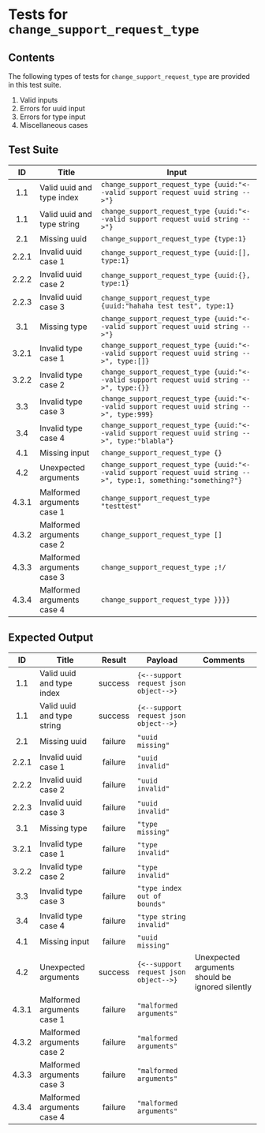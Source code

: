 # Tests for `change_support_request_type`

## Contents
The following types of tests for `change_support_request_type` are provided in this test suite.
  1. Valid inputs
  2. Errors for uuid input
  3. Errors for type input
  4. Miscellaneous cases

## Test Suite
| ID    | Title                      | Input                                                                                                           |
| :---: | -------------------------- | --------------------------------------------------------------------------------------------------------------- |
| 1.1   | Valid uuid and type index  | `change_support_request_type {uuid:"<--valid support request uuid string -->"}`                                 |
| 1.1   | Valid uuid and type string | `change_support_request_type {uuid:"<--valid support request uuid string -->"}`                                 |
| 2.1   | Missing uuid               | `change_support_request_type {type:1}`                                                                          |
| 2.2.1 | Invalid uuid case 1        | `change_support_request_type {uuid:[], type:1}`                                                                 |
| 2.2.2 | Invalid uuid case 2        | `change_support_request_type {uuid:{}, type:1}`                                                                 |
| 2.2.3 | Invalid uuid case 3        | `change_support_request_type {uuid:"hahaha test test", type:1}`                                                 |
| 3.1   | Missing type               | `change_support_request_type {uuid:"<--valid support request uuid string -->"}`                                 |
| 3.2.1 | Invalid type case 1        | `change_support_request_type {uuid:"<--valid support request uuid string -->", type:[]}`                        |
| 3.2.2 | Invalid type case 2        | `change_support_request_type {uuid:"<--valid support request uuid string -->", type:{}}`                        |
| 3.3   | Invalid type case 3        | `change_support_request_type {uuid:"<--valid support request uuid string -->", type:999}`                       |
| 3.4   | Invalid type case 4        | `change_support_request_type {uuid:"<--valid support request uuid string -->", type:"blabla"}`                  |
| 4.1   | Missing input              | `change_support_request_type {}`                                                                                |
| 4.2   | Unexpected arguments       | `change_support_request_type {uuid:"<--valid support request uuid string -->", type:1, something:"something?"}` |
| 4.3.1 | Malformed arguments case 1 | `change_support_request_type "testtest"`                                                                        |
| 4.3.2 | Malformed arguments case 2 | `change_support_request_type []`                                                                                |
| 4.3.3 | Malformed arguments case 3 | `change_support_request_type ;!/`                                                                               |
| 4.3.4 | Malformed arguments case 4 | `change_support_request_type }}}}`                                                                              |

## Expected Output
| ID    | Title                      | Result  | Payload                               | Comments                                                      |
| :---: | -------------------------- | :-----: | ------------------------------------- | ------------------------------------------------------------- |
| 1.1   | Valid uuid and type index  | success | `{<--support request json object-->}` |                                                               |
| 1.1   | Valid uuid and type string | success | `{<--support request json object-->}` |                                                               |
| 2.1   | Missing uuid               | failure | `"uuid missing"`                      |                                                               |
| 2.2.1 | Invalid uuid case 1        | failure | `"uuid invalid"`                      |                                                               |
| 2.2.2 | Invalid uuid case 2        | failure | `"uuid invalid"`                      |                                                               |
| 2.2.3 | Invalid uuid case 3        | failure | `"uuid invalid"`                      |                                                               |
| 3.1   | Missing type               | failure | `"type missing"`                      |                                                               |
| 3.2.1 | Invalid type case 1        | failure | `"type invalid"`                      |                                                               |
| 3.2.2 | Invalid type case 2        | failure | `"type invalid"`                      |                                                               |
| 3.3   | Invalid type case 3        | failure | `"type index out of bounds"`          |                                                               |
| 3.4   | Invalid type case 4        | failure | `"type string invalid"`               |                                                               |
| 4.1   | Missing input              | failure | `"uuid missing"`                      |                                                               |
| 4.2   | Unexpected arguments       | success | `{<--support request json object-->}` | Unexpected arguments should be ignored silently               |
| 4.3.1 | Malformed arguments case 1 | failure | `"malformed arguments"`               |                                                               |
| 4.3.2 | Malformed arguments case 2 | failure | `"malformed arguments"`               |                                                               |
| 4.3.3 | Malformed arguments case 3 | failure | `"malformed arguments"`               |                                                               |
| 4.3.4 | Malformed arguments case 4 | failure | `"malformed arguments"`               |                                                               |

